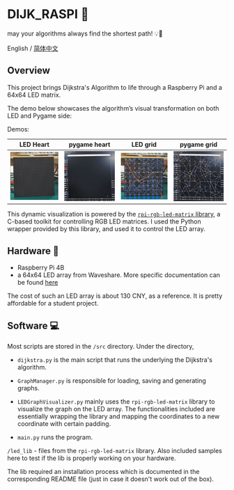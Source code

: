 
# DIJK_RASPI 🚀

may your algorithms always find the shortest path! 💡👾

English / [简体中文](docs/README_zh.md)


## Overview

This project brings Dijkstra's Algorithm to life through a Raspberry Pi and a 64x64 LED matrix.

The demo below showcases the algorithm’s visual transformation on both LED and Pygame side:

Demos:

| LED Heart | pygame heart | LED grid | pygame grid |
| --------- | ------------ | -------- | ----------- |
| ![](docs/assets/heart1.gif) |  ![](docs/assets/heart2.gif)           | ![](docs/assets/grid1.gif)         |  ![](docs/assets/grid2.gif)           |



This dynamic visualization is powered by the [`rpi-rgb-led-matrix` library](https://github.com/hzeller/rpi-rgb-led-matrix/), a C-based toolkit for controlling RGB LED matrices. 
I used the Python wrapper provided by this library, and used it to control the LED array.


## Hardware 🔧

- Raspberry Pi 4B
- a 64x64 LED array from Waveshare. More specific documentation can be found [here](https://www.waveshare.net/wiki/RGB-Matrix-P2.5-64x64)

The cost of such an LED array is about 130 CNY, as a reference. It is pretty affordable for a student project.

## Software 💻

Most scripts are stored in the `/src` directory. Under the directory, 

- `dijkstra.py` is the main script that runs the underlying the Dijkstra's algorithm.

- `GraphManager.py` is responsible for loading, saving and generating graphs.

- `LEDGraphVisualizer.py` mainly uses the `rpi-rgb-led-matrix` library to visualize the graph on the LED array. The functionalities included are essentially wrapping the library and mapping the coordinates to a new coordinate with certain padding. 

- `main.py` runs the program.

`/led_lib` - files from the `rpi-rgb-led-matrix` library. Also included samples here to test if the lib is properly working on your hardware.

The lib required an installation process which is documented in the corresponding README file (just in case it doesn't work out of the box).









